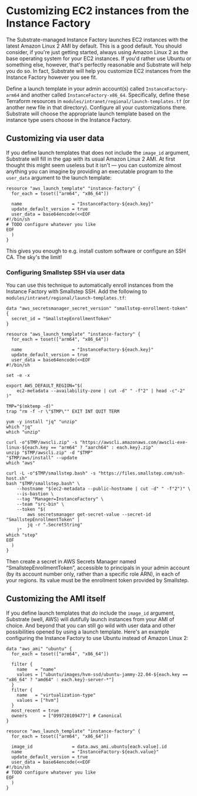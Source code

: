 # Customizing EC2 instances from the Instance Factory

The Substrate-managed Instance Factory launches EC2 instances with the latest Amazon Linux 2 AMI by default. This is a good default. You should consider, if you're just getting started, always using Amazon Linux 2 as the base operating system for your EC2 instances. If you'd rather use Ubuntu or something else, however, that's perfectly reasonable and Substrate will help you do so. In fact, Substrate will help you customize EC2 instances from the Instance Factory however you see fit.

Define a launch template in your admin account(s) called `InstanceFactory-arm64` and another called `InstanceFactory-x86_64`. Specifically, define these Terraform resources in `modules/intranet/regional/launch-templates.tf` (or another new file in that directory). Configure all your customizations there. Substrate will choose the appropriate launch template based on the instance type users choose in the Instance Factory.

## Customizing via user data

If you define launch templates that does not include the `image_id` argument, Substrate will fill in the gap with its usual Amazon Linux 2 AMI. At first thought this might seem useless but it isn't &mdash; you can customize almost anything you can imagine by providing an executable program to the `user_data` argument to the launch template:

    resource "aws_launch_template" "instance-factory" {
      for_each = toset(["arm64", "x86_64"])

      name                   = "InstanceFactory-${each.key}"
      update_default_version = true
      user_data = base64encode(<<EOF
    #!/bin/sh
    # TODO configure whatever you like
    EOF
      )
    }

This gives you enough to e.g. install custom software or configure an SSH CA. The sky's the limit!

### Configuring Smallstep SSH via user data

You can use this technique to automatically enroll instances from the Instance Factory with Smallstep SSH. Add the following to `modules/intranet/regional/launch-templates.tf`:

    data "aws_secretsmanager_secret_version" "smallstep-enrollment-token" {
      secret_id = "SmallstepEnrollmentToken"
    }

    resource "aws_launch_template" "instance-factory" {
      for_each = toset(["arm64", "x86_64"])

      name                   = "InstanceFactory-${each.key}"
      update_default_version = true
      user_data = base64encode(<<EOF
    #!/bin/sh

    set -e -x

    export AWS_DEFAULT_REGION="$(
        ec2-metadata --availability-zone | cut -d" " -f"2" | head -c"-2"
    )"

    TMP="$(mktemp -d)"
    trap "rm -f -r \"$TMP\"" EXIT INT QUIT TERM

    yum -y install "jq" "unzip"
    which "jq"
    which "unzip"

    curl -o"$TMP/awscli.zip" -s "https://awscli.amazonaws.com/awscli-exe-linux-${each.key == "arm64" ? "aarch64" : each.key}.zip"
    unzip "$TMP/awscli.zip" -d "$TMP"
    "$TMP/aws/install" --update
    which "aws"

    curl -L -o"$TMP/smallstep.bash" -s "https://files.smallstep.com/ssh-host.sh"
    bash "$TMP/smallstep.bash" \
        --hostname "$(ec2-metadata --public-hostname | cut -d" " -f"2")" \
        --is-bastion \
        --tag "Manager=InstanceFactory" \
        --team "src-bin" \
        --token "$(
            aws secretsmanager get-secret-value --secret-id "SmallstepEnrollmentToken" |
            jq -r ".SecretString"
        )"
    which "step"
    EOF
      )
    }

Then create a secret in AWS Secrets Manager named &ldquo;SmallstepEnrollmentToken&rdquo;, accessible to principals in your admin account (by its account number only, rather than a specific role ARN), in each of your regions. Its value must be the enrollment token provided by Smallstep.

## Customizing the AMI itself

If you define launch templates that _do_ include the `image_id` argument, Substrate (well, AWS) will dutifully launch instances from your AMI of choice. And beyond that you can still go wild with user data and other possibilities opened by using a launch template. Here's an example configuring the Instance Factory to use Ubuntu instead of Amazon Linux 2:

    data "aws_ami" "ubuntu" {
      for_each = toset(["arm64", "x86_64"])

      filter {
        name   = "name"
        values = ["ubuntu/images/hvm-ssd/ubuntu-jammy-22.04-${each.key == "x86_64" ? "amd64" : each.key}-server-*"]
      }
      filter {
        name   = "virtualization-type"
        values = ["hvm"]
      }
      most_recent = true
      owners      = ["099720109477"] # Canonical
    }

    resource "aws_launch_template" "instance-factory" {
      for_each = toset(["arm64", "x86_64"])

      image_id               = data.aws_ami.ubuntu[each.value].id
      name                   = "InstanceFactory-${each.value}"
      update_default_version = true
      user_data = base64encode(<<EOF
    #!/bin/sh
    # TODO configure whatever you like
    EOF
      )
    }
